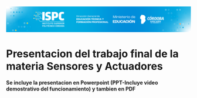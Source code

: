 ![Logo](/assets/Curso%20ISPC.png)


# Presentacion del trabajo final de la materia Sensores y Actuadores

**Se incluye la presentacion en Powerpoint (PPT-Incluye video demostrativo del funcionamiento) y tambien en PDF**
